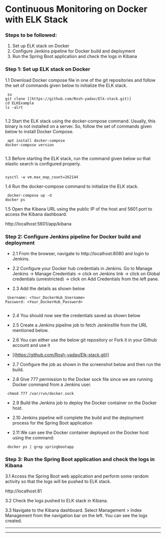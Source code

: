 # Continuous Monitoring on Docker with ELK Stack


### Steps to be followed:
1.	Set up ELK stack on Docker
2.	Configure Jenkins pipeline for Docker build and deployment
3.	Run the Spring Boot application and check the logs in Kibana

### Step 1: Set up ELK stack on Docker





1.1	Download Docker compose file in one of the git repositories and follow the set of commands given below to initialize the ELK stack.


```
 su
git clone [(https://github.com/Rosh-yadav/Elk-stack.git)]
cd ELKExample
ls -alrt
 
```
 
1.2	Start the ELK stack using the docker-compose command. Usually, this binary is not installed on a server. So, follow the set of commands given below to install Docker Compose.


```
 apt install docker-compose
docker-compose version
 
```
 
1.3	Before starting the ELK stack, run the command given below so that elastic search is configured properly.

```
 
sysctl -w vm.max_map_count=262144

```
 
1.4	Run the docker-compose command to initialize the ELK stack.



```
 docker-compose up -d
docker ps

```
  
 

 
1.5	Open the Kibana URL using the public IP of the host and 5601 port to access the Kibana dashboard.

http://localhost:5601/app/kibana

 

### Step 2: Configure Jenkins pipeline for Docker build and deployment
- 2.1	From the browser, navigate to http://localhost:8080 and login to Jenkins.
- 2.2	Configure your Docker hub credentials in Jenkins. Go to Manage Jenkins -> Manage Credentials -> click on Jenkins link -> click on Global credentials (unrestricted) -> click on Add Credentials from the left pane.
 
- 2.3	Add the details as shown below


```
 Username: <Your_DockerHub_Username>
Password: <Your_DockerHub_Password>
 
```
 
- 2.4	You should now see the credentials saved as shown below
 
- 2.5	Create a Jenkins pipeline job to fetch Jenkinsfile from the URL mentioned below.  

- 2.6	You can either use the below git repository or Fork it in your Github account and use it
- [(https://github.com/Rosh-yadav/Elk-stack.git)]

- 2.7	Configure the job as shown in the screenshot below and then run the build. 

 
- 2.8	Give 777 permission to the Docker sock file since we are running Docker command from a Jenkins user.


```
 chmod 777 /var/run/docker.sock

```
 
 
- 2.9	Build the Jenkins job to deploy the Docker container on the Docker host. 

- 2.10	Jenkins pipeline will complete the build and the deployment process for the Spring Boot application
 
 
- 2.11	We can see the Docker container deployed on the Docker host using the command:


```
 docker ps | grep springbootapp

```
 
 

### Step 3: Run the Spring Boot application and check the logs in Kibana

3.1	Access the Spring Boot web application and perform some random activity so that the logs will be pushed to ELK stack.

http://localhost:81
 
3.2	Check the logs pushed to ELK stack in Kibana.

3.3	Navigate to the Kibana dashboard. Select Management > Index Management from the navigation bar on the left. You can see the logs created.

 



----------------------------------------------------------------------------------------

----------------------------------------------------------------------------------------
